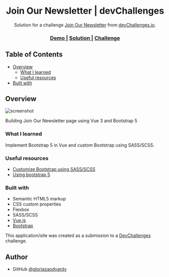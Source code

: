 <h1 align="center">Join Our Newsletter | devChallenges</h1>

<div align="center">
   Solution for a challenge <a href="https://devchallenges.io/challenge/join-our-newsletter" target="_blank">Join Our Newsletter</a> from <a href="http://devchallenges.io" target="_blank">devChallenges.io</a>.
</div>

<div align="center">
  <h3>
    <a href="{https://your-demo-link.your-domain}">
      Demo
    </a>
    <span> | </span>
    <a href="{https://your-url-to-the-solution}">
      Solution
    </a>
    <span> | </span>
    <a href="https://devchallenges.io/challenge/join-our-newsletter">
      Challenge
    </a>
  </h3>
</div>

<!-- TABLE OF CONTENTS -->

## Table of Contents

- [Overview](#overview)
  - [What I learned](#what-i-learned)
  - [Useful resources](#useful-resources)
- [Built with](#built-with)

<!-- OVERVIEW -->

## Overview

![screenshot](https://user-images.githubusercontent.com/16707738/92399059-5716eb00-f132-11ea-8b14-bcacdc8ec97b.png)

Building Join Our Newsletter page using Vue 3 and Bootstrap 5

### What I learned

Implement Bootstrap 5 in Vue and custom Bootstrap using SASS/SCSS.

### Useful resources


- [Customize Bootstrap using SASS/SCSS](https://getbootstrap.com/docs/5.0/customize/sass/#importing)
- [Using bootstrap 5](https://getbootstrap.com/docs/5.3/getting-started/introduction/)


### Built with

- Semantic HTML5 markup
- CSS custom properties
- Flexbox
- SASS/SCSS
- [Vue.js](https://vuejs.org/)
- [Bootstrap](https://getbootstrap.com/)

This application/site was created as a submission to a [DevChallenges](https://devchallenges.io/challenges-dashboard) challenge.

## Author

- GitHub [@gloriazaodyardy](https://{github.com/gloriazaodyardy})